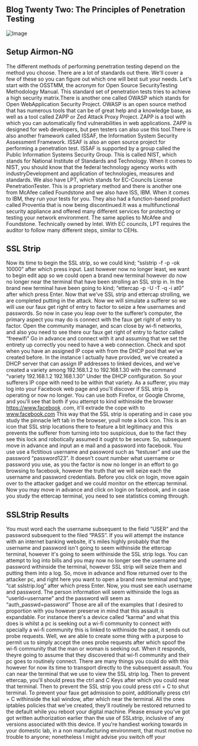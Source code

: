## Blog Twenty Two: The Principles of Penetration Testing

![Image](https://external-content.duckduckgo.com/iu/?u=https%3A%2F%2Fwww.proicttraining.com%2Fwp-content%2Fuploads%2F2019%2F07%2Fcomptia-pentest.jpg&f=1&nofb=1)

## Setup Airmon-NG

The different methods of performing penetration testing depend on the method you choose. There are a lot of standards out there. We'll cover a few of these so you can figure out which one will best suit your needs. Let's start with the OSSTMM, the acronym for Open Source SecurityTesting Methodology Manual. This standard set of penetration tests tries to achieve a high security matrix.There is another one called OWASP which stands for Open WebApplication Security Project. OWASP is an open source method that has numerous tools that can be of great help and a knowledge base, as well as a tool called ZAPP or Zed Attack Proxy Project. ZAPP is a tool with which you can automatically find vulnerabilities in web applications. ZAPP is designed for web developers, but pen testers can also use this tool.There is also another framework called ISSAF, the Information System Security Assessment Framework. ISSAF is also an open source project for performing a penetration test. ISSAF is supported by a group called the Public Information Systems Security Group. This is called NIST, which stands for National Institute of Standards and Technology. When it comes to NIST, you should know that the federal technology agency works with industryDevelopment and application of technologies, measures and standards. We also have LPT, which stands for EC-Councils License PenetrationTester. This is a proprietary method and there is another one from McAfee called Foundstone and we also have ISS, IBM. When it comes to IBM, they run your tests for you. They also had a function-based product called Proventia that is now being discontinued.It was a multifunctional security appliance and offered many different services for protecting or testing your network environment. The same applies to McAfee and Foundstone. Technically owned by Intel. With EC councils, LPT requires the auditor to follow many different steps, similar to CEHs.

## SSL Strip

Now its time to begin the SSL strip, so we could kind;
“sslstrip -f -p -ok 10000”
after which press input. Last however now no longer least, we want to begin edit app so we could open
a brand new terminal however do now no longer near the terminal that have been strolling an SSL strip
in. In the brand new terminal have been going to kind;
“ettercap -p -U -T -q -i at0”
after which press Enter. Now that we've SSL strip and ettercap strolling, we
are completed putting in the attack. Now we will simulate a sufferer so we will
use our faux get right of entry to factor to seize a few usernames and passwords.
So now in case you leap over to the sufferer’s computer, the primary aspect you may do
is connect with the faux get right of entry to factor. Open the community manager, and scan
close by wi-fi networks, and also you need to see there our faux get right of entry to factor
called “freewifi”
Go in advance and connect with it and assuming that we set the entirety up correctly
you need to have a web connection. Check and spot when you have an
assigned IP cope with from the DHCP pool that we've created before.
In the instance I actually have provided, we've created a DHCP server that can
assign IP addresses to linked devices, and we've created a variety
among 192.168.1.2 to 192.168.1.30 with the command
“variety 192.168.1.2 192.168.1.30”
Under the DHCP configuration. So your sufferers IP cope with need to be within
that variety. As a sufferer, you may log into your Facebook web page and you'll
discover if SSL strip is operating or now no longer.
You can use both Firefox, or Google Chrome, and you'll see that both if
you attempt to kind withinside the browser https://www.facebook .com, it'll extrade the
cope with to www.facebook.com
This way that the SSL strip is operating and in case you study the pinnacle left tab in
the browser, youll note a lock icon.
This is an icon that SSL strip locations there to feature a bit legitimacy and this
prevents the sufferer from turning into too suspicious, due to the fact they see this lock
and robotically assumed it ought to be secure.
So, subsequent move in advance and input an e mail and a password into facebook. You use
use a fictitious username and password such as “testuser” and use the
password “password123”.
It doesn’t count number what username or password you use, as you the factor is now no longer
in an effort to go browsing to facebook, however the truth that we will seize each the
username and password credentials.
Before you click on login, move again over to the attacker gadget and we could monitor
on the ettercap terminal. Now you may move in advance and click on login on facebook,
and in case you study the ettercap terminal, you need to see statistics coming through.

## SSLStrip Results

You must word each the username subsequent to the field “USER” and the
password subsequent to the filed “PASS”.
If you will attempt the instance with an internet banking website, it's miles highly
probably that the username and password isn't going to seem withinside the ettercap
terminal, however it's going to seem withinside the SSL strip logs.
You can attempt to log into bills and you may now no longer see the username and
password withinside the terminal, however SSL strip will seize them and putting them into
a log.
So, move in advance and flow returned over to the attacker pc, and right here you
want to open a brand new terminal and type;
“cat sslstrip.log”
after which press Enter. Now, you must see each username and password.
The person information will seem withinside the logs as “userId=username” and the
password will seem as “auth_passwd=password”
Those are all of the examples that I desired to proportion with you however preserve in mind
that this assault is expandable.
For instance there's a device called “karma” and what this does is whilst a
pc is seeking out a wi-fi community to connect with specially a
wi-fi community this is linked to withinside the past, it sends out probe requests.
Well, we are able to create some thing with a purpose to permit us to simply accept the ones probe
requests after which spoof the wi-fi community that the man or woman is seeking out.
When it responds, theyre going to assume that they discovered that wi-fi community
and their pc goes to routinely connect. There are many things
you could do with this however for now its time to transport directly to the subsequent assault.
You can near the terminal that we use to view the SSL strip log. Then to prevent
ettercap, you'll should press the ctrl and C Keys after which you could near
that terminal.
Then to prevent the SSL strip you could press ctrl + C to shut terminal. To prevent
your faux get admission to point, additionally press ctrl + C withinside the kali window, after which near
the terminal.
All the ones iptables policies that we've created, they'll routinely be
restored returned to the default while you reboot your digital machine.
Please ensure you've got got written authorization earlier than the use of SSLstrip,
inclusive of any versions associated with this device. If you're handiest working towards in your
domestic lab, in a non manufacturing environment, that must motive no trouble to
anyone; nonetheless I might advise you switch off your

